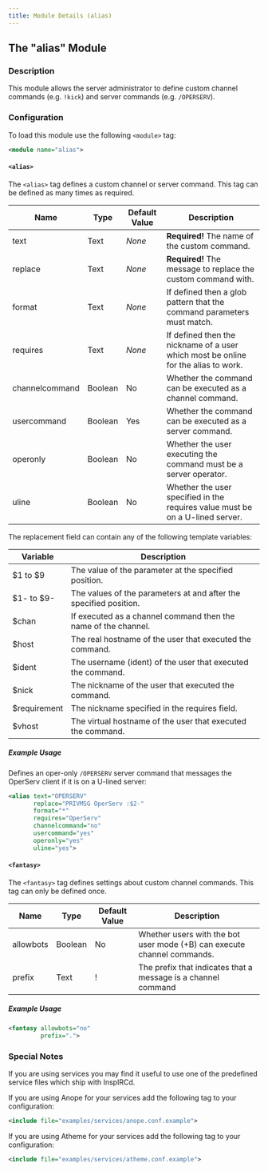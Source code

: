 ```yaml
---
title: Module Details (alias)
---
```


## The "alias" Module

### Description

This module allows the server administrator to define custom channel commands (e.g. `!kick`) and server commands (e.g. `/OPERSERV`).

### Configuration

To load this module use the following `<module>` tag:

```xml
<module name="alias">
```

#### `<alias>`

The `<alias>` tag defines a custom channel or server command. This tag can be defined as many times as required.

Name           | Type    | Default Value | Description
-------------- | ------- | ------------- | -----------
text           | Text    | *None*        | **Required!** The name of the custom command.
replace        | Text    | *None*        | **Required!** The message to replace the custom command with.
format         | Text    | *None*        | If defined then a glob pattern that the command parameters must match.
requires       | Text    | *None*        | If defined then the nickname of a user which most be online for the alias to work.
channelcommand | Boolean | No            | Whether the command can be executed as a channel command.
usercommand    | Boolean | Yes           | Whether the command can be executed as a server command.
operonly       | Boolean | No            | Whether the user executing the command must be a server operator.
uline          | Boolean | No            | Whether the user specified in the requires value must be on a U-lined server.

The replacement field can contain any of the following template variables:

Variable     | Description
------------ | -----------
$1 to $9     | The value of the parameter at the specified position.
$1- to $9-   | The values of the parameters at and after the specified position.
$chan        | If executed as a channel command then the name of the channel.
$host        | The real hostname of the user that executed the command.
$ident       | The username (ident) of the user that executed the command.
$nick        | The nickname of the user that executed the command.
$requirement | The nickname specified in the requires field.
$vhost       | The virtual hostname of the user that executed the command.

##### Example Usage

Defines an oper-only `/OPERSERV` server command that messages the OperServ client if it is on a U-lined server:

```xml
<alias text="OPERSERV"
       replace="PRIVMSG OperServ :$2-"
       format="*"
       requires="OperServ"
       channelcommand="no"
       usercommand="yes"
       operonly="yes"
       uline="yes">
```

#### `<fantasy>`

The `<fantasy>` tag defines settings about custom channel commands. This tag can only be defined once.

Name      | Type    | Default Value | Description
--------- | ------- | ------------- | -----------
allowbots | Boolean | No            | Whether users with the bot user mode (+B) can execute channel commands.
prefix    | Text    | !             | The prefix that indicates that a message is a channel command

##### Example Usage

```xml
<fantasy allowbots="no"
         prefix=".">
```

### Special Notes

If you are using services you may find it useful to use one of the predefined service files which ship with InspIRCd.

If you are using Anope for your services add the following tag to your configuration:

```xml
<include file="examples/services/anope.conf.example">
```

If you are using Atheme for your services add the following tag to your configuration:

```xml
<include file="examples/services/atheme.conf.example">
```
